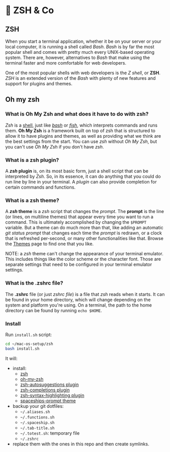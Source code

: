 # 🚀 ZSH & Co

## ZSH

When you start a terminal application, whether it be on your server or your local computer, it is running a shell called _Bash_. _Bash_ is by far the most popular shell and comes with pretty much every UNIX-based operating system. There are, however, alternatives to _Bash_ that make using the terminal faster and more comfortable for web developers.

One of the most popular shells with web developers is the _Z shell_, or **ZSH**.
_ZSH_ is an extended version of the _Bash_ with plenty of new features and support for plugins and themes.

## Oh my zsh

### What is Oh My Zsh and what does it have to do with zsh?

_Zsh_ is a [shell](https://en.wikipedia.org/wiki/Shell_(computing)), just like [_bash_](https://www.gnu.org/software/bash/) or [_fish_](https://fishshell.com/), which interprets commands and runs them.
**Oh My Zsh** is a framework built on top of zsh that is structured to allow it to have plugins and themes, as well as providing what we think are the best settings from the start. You can use _zsh_ without _Oh My Zsh_, but you can't use _Oh My Zsh_ if you don't have _zsh_.

### What is a zsh plugin?

A **_zsh_ plugin** is, on its most basic form, just a shell script that can be interpreted by _Zsh_. So, in its essence, it can do anything that you could do run line by line in your terminal. A _plugin_ can also provide completion for certain commands and functions.

### What is a zsh theme?

A **_zsh_ theme** is a _zsh_ script that changes the _prompt_.
The **prompt** is the line (or lines, on multiline themes) that appear every time you want to run a command. This is ultimately accomplished by changing the `$PROMPT` variable. But a theme can do much more than that, like adding an automatic _git status prompt_ that changes each time the _prompt_ is redrawn, or a clock that is refreshed per-second, or many other functionalities like that. Browse the [Themes](https://github.com/ohmyzsh/ohmyzsh/wiki/Themes) page to find one that you like.

NOTE: a _zsh_ theme can't change the appearance of your terminal emulator. This includes things like the color scheme or the character font. Those are separate settings that need to be configured in your terminal emulator settings.

### What is the .zshrc file?

The **.zshrc** file (or just _zshrc file_) is a file that _zsh_ reads when it starts. It can be found in your home directory, which will change depending on the system and platform you're using. On a terminal, the path to the home directory can be found by running `echo $HOME`.

### Install

Run `install.sh` script:

```bash
cd ~/mac-os-setup/zsh
bash install.sh
```

It will:

- install:
  - [zsh](https://github.com/ohmyzsh/ohmyzsh/wiki/Installing-ZSH#macos)
  - [oh-my-zsh](https://github.com/ohmyzsh/ohmyzsh)
  - [zsh-autosuggestions plugin](https://github.com/zsh-users/zsh-autosuggestions)
  - [zsh-completions plugin](https://github.com/zsh-users/zsh-completions)
  - [zsh-syntax-highlighting plugin](https://github.com/zsh-users/zsh-syntax-highlighting)
  - [spaceships-prompt theme](https://github.com/denysdovhan/spaceship-prompt)
- backup your git dotfiles:
  - `~/.aliases.sh`
  - `~/.functions.sh`
  - `~/.spaceship.sh`
  - `~/.tab-title.sh`
  - `~/.totest.sh`: temporary file
  - `~/.zshrc`
- replace them with the ones in this repo and then create symlinks.
